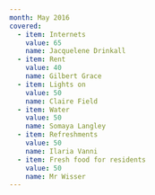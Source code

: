 ```yaml
---
month: May 2016
covered:
  - item: Internets
    value: 65
    name: Jacquelene Drinkall
  - item: Rent
    value: 40
    name: Gilbert Grace
  - item: Lights on
    value: 50
    name: Claire Field
  - item: Water
    value: 50
    name: Somaya Langley
  - item: Refreshments
    value: 50
    name: Ilaria Vanni
  - item: Fresh food for residents
    value: 50
    name: Mr Wisser  
---
```

